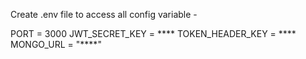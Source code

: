 Create .env file to access all config variable - 

PORT = 3000
JWT_SECRET_KEY = ****
TOKEN_HEADER_KEY = ****
MONGO_URL = "****"
